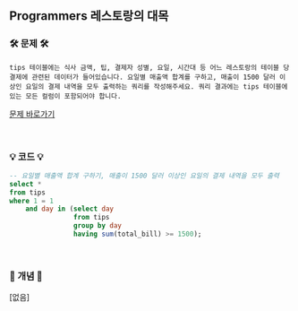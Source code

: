 ## Programmers 레스토랑의 대목

### 🛠️ 문제 🛠️

```
tips 테이블에는 식사 금액, 팁, 결제자 성별, 요일, 시간대 등 어느 레스토랑의 테이블 당 결제에 관련된 데이터가 들어있습니다. 요일별 매출액 합계를 구하고, 매출이 1500 달러 이상인 요일의 결제 내역을 모두 출력하는 쿼리를 작성해주세요. 쿼리 결과에는 tips 테이블에 있는 모든 컬럼이 포함되어야 합니다.
```

[문제 바로가기](https://solvesql.com/problems/high-season-of-restaurant/)

<br/>

### 💡 코드 💡

```sql
-- 요일별 매출액 합계 구하기, 매출이 1500 달러 이상인 요일의 결제 내역을 모두 출력
select *
from tips
where 1 = 1
    and day in (select day
                from tips
                group by day
                having sum(total_bill) >= 1500);

```

<br/>

### 📙 개념 📙

[없음]
